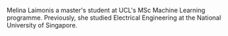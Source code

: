 Melina Laimonis a master's student at UCL's MSc Machine Learning programme. Previously, she studied Electrical Engineering at the National University of Singapore.
